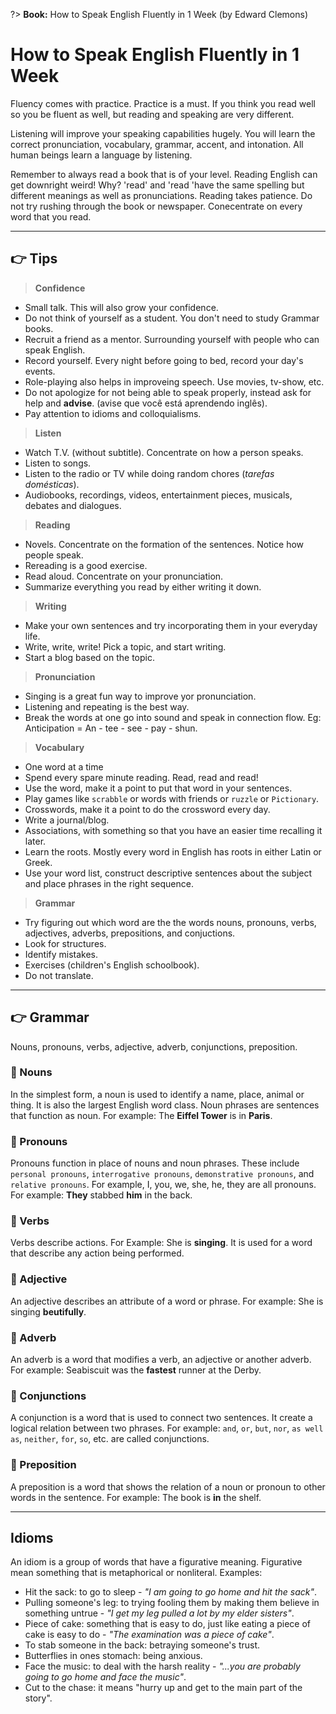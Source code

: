 ?> **Book:** How to Speak English Fluently in 1 Week (by Edward Clemons)

# How to Speak English Fluently in 1 Week

Fluency comes with practice. Practice is a must. If you think you read well so you be fluent as well, but reading and speaking are very different.

Listening will improve your speaking capabilities hugely. You will learn the correct pronunciation, vocabulary, grammar, accent, and intonation. All human beings learn a language by listening.

Remember to always read a book that is of your level. Reading English can get downright weird! Why? 'read' and 'read 'have the same spelling but different meanings as well as pronunciations. Reading takes patience. Do not try rushing through the book or newspaper. Conecentrate on every word that you read.

---

## 👉  Tips

> **Confidence**

- Small talk. This will also grow your confidence.
- Do not think of yourself as a student. You don't need to study Grammar books.
- Recruit a friend as a mentor. Surrounding yourself with people who can speak English.
- Record yourself. Every night before going to bed, record your day's events.
- Role-playing also helps in improveing speech. Use movies, tv-show, etc.
- Do not apologize for not being able to speak properly, instead ask for help and **advise**. (avise que você está aprendendo inglês).
- Pay attention to idioms and colloquialisms.

> **Listen**

- Watch T.V. (without subtitle). Concentrate on how a person speaks.
- Listen to songs.
- Listen to the radio or TV while doing random chores (*tarefas domésticas*).
- Audiobooks, recordings, videos, entertainment pieces, musicals, debates and dialogues.

> **Reading**

- Novels. Concentrate on the formation of the sentences. Notice how people speak.
- Rereading is a good exercise.
- Read aloud. Concentrate on your pronunciation.
- Summarize everything you read by either writing it down.

> **Writing**

- Make your own sentences and try incorporating them in your everyday life.
- Write, write, write! Pick a topic, and start writing.
- Start a blog based on the topic.

> **Pronunciation**

- Singing is a great fun way to improve yor pronunciation.
- Listening and repeating is the best way.
- Break the words at one go into sound and speak in connection flow. Eg: Anticipation = An - tee - see - pay - shun.

> **Vocabulary**

- One word at a time
- Spend every spare minute reading. Read, read and read!
- Use the word, make it a point to put that word in your sentences.
- Play games like `scrabble` or words with friends or `ruzzle` or `Pictionary`.
- Crosswords, make it a point to do the crossword every day.
- Write a journal/blog.
- Associations, with something so that you have an easier time recalling it later.
- Learn the roots. Mostly every word in English has roots in either Latin or Greek.
- Use your word list, construct descriptive sentences about the subject and place phrases in the right sequence.

> **Grammar**

- Try figuring out which word are the the words nouns, pronouns, verbs, adjectives, adverbs, prepositions, and conjuctions.
- Look for structures.
- Identify mistakes.
- Exercises (children's English schoolbook).
- Do not translate.

---

## 👉 Grammar

Nouns, pronouns, verbs, adjective, adverb, conjunctions, preposition.

### 🔹 Nouns

In the simplest form, a noun is used to identify a name, place, animal or thing. It is also the largest English word class. Noun phrases are sentences that function as noun. For example: The **Eiffel Tower** is in **Paris**.

### 🔹 Pronouns

Pronouns function in place of nouns and noun phrases. These include `personal pronouns`, `interrogative pronouns`, `demonstrative pronouns`, and `relative pronouns`. For example, I, you, we, she, he, they are all pronouns. For example: **They** stabbed **him** in the back.

### 🔹 Verbs

Verbs describe actions. For Example: She is **singing**. It is used for a word that describe any action being performed.

### 🔹 Adjective

An adjective describes an attribute of a word or phrase. For example: She is singing **beutifully**.

### 🔹 Adverb

An adverb is a word that modifies a verb, an adjective or another adverb. For example: Seabiscuit was the **fastest** runner at the Derby.

### 🔹 Conjunctions

A conjunction is a word that is used to connect two sentences. It create a logical relation between two phrases. For example: `and`, `or`, `but`, `nor`, `as well as`, `neither`, `for`, `so`, etc. are called conjunctions.

### 🔹 Preposition

A preposition is a word that shows the relation of a noun or pronoun to other words in the sentence. For example: The book is **in** the shelf.

---

## Idioms

An idiom is a group of words that have a figurative meaning. Figurative mean something that is metaphorical or nonliteral. Examples:

- Hit the sack: to go to sleep - *"I am going to go home and hit the sack"*.
- Pulling someone's leg: to trying fooling them by making them believe in something untrue - *"I get my leg pulled a lot by my elder sisters"*.
- Piece of cake: something that is easy to do, just like eating a piece of cake is easy to do - *"The examination was a piece of cake"*.
- To stab someone in the back: betraying someone's trust.
- Butterflies in ones stomach: being anxious.
- Face the music: to deal with the harsh reality - *"...you are probably going to go home and face the music"*.
- Cut to the chase: it means "hurry up and get to the main part of the story".

